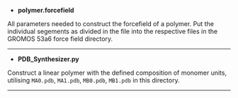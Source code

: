 
- **polymer.forcefield**

All parameters needed to construct the forcefield of a polymer. Put the individual segements as divided in the file into the respective files in the GROMOS 53a6 force field directory.

---

- **PDB_Synthesizer.py**

Construct a linear polymer with the defined composition of monomer units, utilising `MA0.pdb`, `MA1.pdb`, `MB0.pdb`, `MB1.pdb` in this directory.

---
